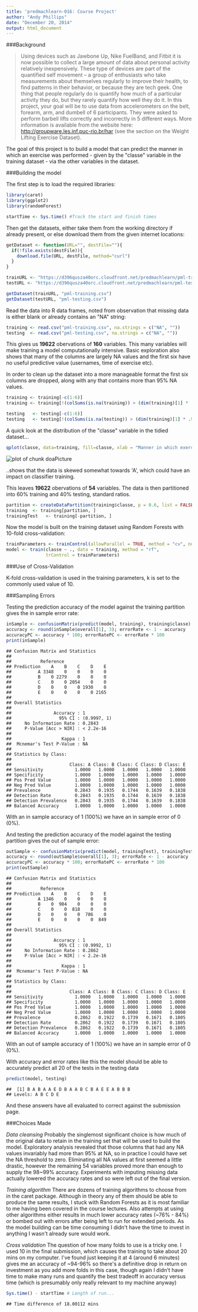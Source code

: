 ```yaml
---
title: 'predmachlearn-016: Course Project'
author: "Andy Phillips"
date: "December 20, 2014"
output: html_document
---
```


###Background

>Using devices such as Jawbone Up, Nike FuelBand, and Fitbit it is now possible to collect a large amount of data about personal activity relatively inexpensively. These type of devices are part of the quantified self movement – a group of enthusiasts who take measurements about themselves regularly to improve their health, to find patterns in their behavior, or because they are tech geek. One thing that people regularly do is quantify how much of a particular activity they do, but they rarely quantify how well they do it. In this project, your goal will be to use data from accelerometers on the belt, forearm, arm, and dumbell of 6 participants. They were asked to perform barbell lifts correctly and incorrectly in 5 different ways. More information is available from the website here: http://groupware.les.inf.puc-rio.br/har (see the section on the Weight Lifting Exercise Dataset). 

The goal of this project is to build a model that can predict the manner in which an exercise was performed - given by the "classe" variable in the training dataset - via the other variables in the dataset.

###Building the model

The first step is to load the required libraries:


```r
library(caret)
library(ggplot2)
library(randomForest)

startTime <- Sys.time() #Track the start and finish times
```

Then get the datasets, either take them from the working directory if already present, or else download them from the given internet locations:


```r
getDataset <- function(URL="", destFile=""){
  if(!file.exists(destFile)){
    download.file(URL, destFile, method="curl")
  }
}

trainURL <- "https://d396qusza40orc.cloudfront.net/predmachlearn/pml-training.csv"
testURL <- "https://d396qusza40orc.cloudfront.net/predmachlearn/pml-testing.csv"

getDataset(trainURL, "pml-training.csv")
getDataset(testURL, "pml-testing.csv")
```

Read the data into R data frames, noted from observation that missing data is either blank or already contains an "NA" string:


```r
training <- read.csv("pml-training.csv", na.strings = c("NA", ""))
testing  <- read.csv("pml-testing.csv", na.strings = c("NA", ""))
```

This gives us **19622** obervations of **160** variables. This many variables will make training a model computationally intensive. Basic exploration also shows that many of the columns are largely NA values and the first six have no useful predictive value (usernames, time of exercise etc).

In order to clean up the dataset into a more manageable format the first six columns are dropped, along with any that contains more than 95% NA values.


```r
training <- training[-c(1:6)]
training <- training[!(colSums(is.na(training)) > (dim(training)[1] * .95))]

testing   <- testing[-c(1:6)]       
testing   <- testing[!(colSums(is.na(testing)) > (dim(training)[1] * .95))]        
```

A quick look at the distribution of the "classe" variable in the tidied dataset...


```r
qplot(classe, data=training, fill=classe, xlab = "Manner in which exercise was performed", ylab = "Frequency")
```

![plot of chunk doaPicture](figure/doaPicture-1.png) 

..shows that the data is skewed somewhat towards 'A', which could have an impact on classifier training. 

This leaves **19622** obervations of **54** variables. The data is then partitioned into 60% training and 40% testing, standard ratios.


```r
partition <- createDataPartition(training$classe, p = 0.6, list = FALSE)
training  <- training[partition, ]
trainingTest   <- training[-partition, ]
```

Now the model is built on the training dataset using Random Forests with 10-fold cross-validation:


```r
trainParameters <- trainControl(allowParallel = TRUE, method = "cv", number = 10)
model <- train(classe ~ ., data = training, method = "rf", 
               trControl = trainParameters)
```

###Use of Cross-Validation

K-fold cross-validation is used in the training parameters, k is set to the commonly used value of 10.

###Sampling Errors

Testing the prediction accuracy of the model against the training partition gives the in sample error rate:


```r
inSample <- confusionMatrix(predict(model, training), training$classe)
accuracy <- round(inSample$overall[1], 3); errorRate <- 1 - accuracy
accuracyPC <- accuracy * 100; errorRatePC <- errorRate * 100
print(inSample)
```

```
## Confusion Matrix and Statistics
## 
##           Reference
## Prediction    A    B    C    D    E
##          A 3348    0    0    0    0
##          B    0 2279    0    0    0
##          C    0    0 2054    0    0
##          D    0    0    0 1930    0
##          E    0    0    0    0 2165
## 
## Overall Statistics
##                                      
##                Accuracy : 1          
##                  95% CI : (0.9997, 1)
##     No Information Rate : 0.2843     
##     P-Value [Acc > NIR] : < 2.2e-16  
##                                      
##                   Kappa : 1          
##  Mcnemar's Test P-Value : NA         
## 
## Statistics by Class:
## 
##                      Class: A Class: B Class: C Class: D Class: E
## Sensitivity            1.0000   1.0000   1.0000   1.0000   1.0000
## Specificity            1.0000   1.0000   1.0000   1.0000   1.0000
## Pos Pred Value         1.0000   1.0000   1.0000   1.0000   1.0000
## Neg Pred Value         1.0000   1.0000   1.0000   1.0000   1.0000
## Prevalence             0.2843   0.1935   0.1744   0.1639   0.1838
## Detection Rate         0.2843   0.1935   0.1744   0.1639   0.1838
## Detection Prevalence   0.2843   0.1935   0.1744   0.1639   0.1838
## Balanced Accuracy      1.0000   1.0000   1.0000   1.0000   1.0000
```

With an in sample accuracy of 1 (100%) we have an in sample error of 0 (0%).

And testing the prediction accuracy of the model against the testing partition gives the out of sample error:


```r
outSample <- confusionMatrix(predict(model, trainingTest), trainingTest$classe)
accuracy <- round(outSample$overall[1], 3); errorRate <- 1 - accuracy
accuracyPC <- accuracy * 100; errorRatePC <- errorRate * 100
print(outSample)
```

```
## Confusion Matrix and Statistics
## 
##           Reference
## Prediction    A    B    C    D    E
##          A 1346    0    0    0    0
##          B    0  904    0    0    0
##          C    0    0  818    0    0
##          D    0    0    0  786    0
##          E    0    0    0    0  849
## 
## Overall Statistics
##                                      
##                Accuracy : 1          
##                  95% CI : (0.9992, 1)
##     No Information Rate : 0.2862     
##     P-Value [Acc > NIR] : < 2.2e-16  
##                                      
##                   Kappa : 1          
##  Mcnemar's Test P-Value : NA         
## 
## Statistics by Class:
## 
##                      Class: A Class: B Class: C Class: D Class: E
## Sensitivity            1.0000   1.0000   1.0000   1.0000   1.0000
## Specificity            1.0000   1.0000   1.0000   1.0000   1.0000
## Pos Pred Value         1.0000   1.0000   1.0000   1.0000   1.0000
## Neg Pred Value         1.0000   1.0000   1.0000   1.0000   1.0000
## Prevalence             0.2862   0.1922   0.1739   0.1671   0.1805
## Detection Rate         0.2862   0.1922   0.1739   0.1671   0.1805
## Detection Prevalence   0.2862   0.1922   0.1739   0.1671   0.1805
## Balanced Accuracy      1.0000   1.0000   1.0000   1.0000   1.0000
```

With an out of sample accuracy of 1 (100%) we have an in sample error of 0 (0%).

With accuracy and error rates like this the model should be able to accurately predict all 20 of the tests in the testing data 


```r
predict(model, testing)
```

```
##  [1] B A B A A E D B A A B C B A E E A B B B
## Levels: A B C D E
```

And these answers have all evaluated to correct against the submission page.

###Choices Made

*Data cleansing* Probably the singlemost significant choice is how much of the original data to retain in the training set that will be used to build the model. Exploratory analysis revealed that those columns that had any NA values invariably had more than 95% at NA, so in practice I could have set the NA threshold to zero. Eliminating all NA values at first seemed a little drastic, however the remaining 54 variables proved more than enough to supply the 98~99% accuracy. Experiments with imputing missing data actually lowered the accuracy rates and so were left out of the final version.

*Training algorithm* There are dozens of training algorithms to choose from in the caret package. Although in theory any of them should be able to produce the same results, I stuck with Random Forests as it is most familiar to me having been covered in the course lectures. Also attempts at using other algorithms either results in much lower accuracy rates (~76% - 84%) or bombed out with errors after being left to run for extended periods. As the model building can be time consuming I didn't have the time to invest in anything I wasn't already sure would work.

*Cross validation* The question of how many folds to use is a tricky one. I used 10 in the final submission, which causes the training to take about 20 mins on my computer. I've found just keeping it at 4 (around 6 minutes) gives me an accuracy of ~94-96% so there's a definitive drop in return on investment as you add more folds in this case, though again I didn't have time to make many runs and quantify the best tradeoff in accuracy versus time (which is presumably only really relevant to my machine anyway)


```r
Sys.time() - startTime # Length of run...
```

```
## Time difference of 18.00112 mins
```
